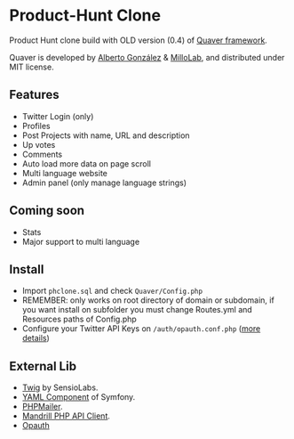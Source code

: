 Product-Hunt Clone
==================

Product Hunt clone build with OLD version (0.4) of [Quaver framework](https://github.com/millolab/quaver).

Quaver is developed by [Alberto González](https://github.com/albertogcatalan) & [MilloLab](http://millolab.com), and distributed under MIT license.

Features
--------

* Twitter Login (only)
* Profiles
* Post Projects with name, URL and description
* Up votes
* Comments
* Auto load more data on page scroll
* Multi language website	
* Admin panel (only manage language strings)


Coming soon
------------
* Stats
* Major support to multi language


Install
-------
* Import `phclone.sql` and check `Quaver/Config.php`
* REMEMBER: only works on root directory of domain or subdomain, if you want install on subfolder you must change Routes.yml and Resources paths of Config.php
* Configure your Twitter API Keys on `/auth/opauth.conf.php` ([more details](https://github.com/opauth/twitter))


External Lib
------------
* [Twig](http://twig.sensiolabs.org/) by SensioLabs.
* [YAML Component](http://symfony.com/doc/current/components/yaml/introduction.html) of Symfony.
* [PHPMailer](https://github.com/PHPMailer/PHPMailer).
* [Mandrill PHP API Client](https://mandrillapp.com/api/docs/).
* [Opauth](http://opauth.org/)
